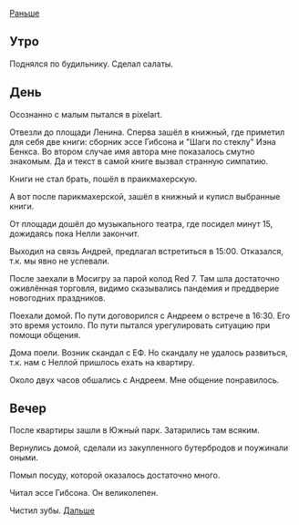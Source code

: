 [Раньше](2020.12.19.md)  
## Утро
Поднялся по будильнику. Сделал салаты.
## День
Осознанно с малым пытался в pixelart.

Отвезли до площади Ленина. Сперва зашёл в книжный, где приметил для себя две книги: сборник эссе Гибсона и "Шаги по стеклу" Иэна Бенкса. Во втором случае имя автора мне показалось смутно знакомым. Да и текст в самой книге вызвал странную симпатию.

Книги не стал брать, пошёл в праикмахерскую.

А вот после парикмахерской, зашёл в книжный и куписл выбранные книги.

От площади дошёл до музыкального театра, где посидел минут 15, дожидаясь пока Нелли закончит.  

Выходил на связь Андрей, предлагал встретиться в 15:00. Отказался, т.к. мы явно не успевали.

После заехали в Мосигру за парой колод Red 7. Там шла достаточно оживлённая торговля, видимо сказывались пандемия и преддверие новогодних праздников.

Поехали домой. По пути договорился с Андреем о встрече в 16:30. Его это время устоило. По пути пытался урегулировать ситуацию при помощи общения.

Дома поели. Возник скандал с ЕФ. Но скандалу не удалось развиться, т.к. нам с Неллой пришлось ехать на квартиру.

Около двух часов обшались с Андреем. Мне общение понравилось.
## Вечер
После квартиры зашли в Южный парк. Затарились там всяким.

Вернулись домой, сделали из закупленного бутербродов и поужинали оными.

Помыл посуду, которой оказалось достаточно много.

Читал эссе Гибсона. Он великолепен.

Чистил зубы.
[Дальше](2020.12.21.md)
